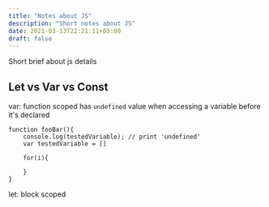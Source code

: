 ```yaml
---
title: "Notes about JS"
description: "Short notes about JS"
date: 2021-03-13T22:21:11+03:00
draft: false
---
```


Short brief about js details

Let vs Var vs Const
-------------------

var:
	function scoped
	has `undefined` value when accessing a variable before it's declared

```
function fooBar(){
	console.log(testedVariable); // print 'undefined'
	var testedVariable = []

	for(i){

	}
}
```

let:
	block scoped
